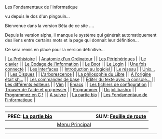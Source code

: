 Les Fondamentaux de l'informatique

vu depuis le dos d'un pingouin...


Bienvenue dans la version Béta de ce site ....

Depuis la version alpha, il manque le système qui générait automatiquement des liens entre certains mots et la page qui donnait leur définition...

Ce sera remis en place pour la version définitive...
 
|  [La Préhistoire](010_prehistoire.md)  |
|  [Anatomie d'un Ordinateur](020_hardware.md)  |
|  [Les Périphériques](030_periph.md)  |
|  [Le clavier](040_clavier.md)  |
|  [Le Codage de l'information](050_coding.md)  |
|  [Le Boot](060_boot.md)  |
|  [Le Login](065_login.md)  |
|  [Une fois connecté](067_connected.md)  |
|  [Les Interfaces](070_interface.md)  |
|  [Introduction au logiciel ](080_software.md)  |
|  [Le réseau](090_network.md)  |
|  [Unix...](100_unix.md)  |
|  [Les Disques](110_disks.md)  |
|  [L'arborescence](120_arborescence.md)  |
|  [La philosophie du Libre](130_libre.md)  |
|  [A l'origine était sh...](140_shell.md)  |
|  [Les commandes de base](150_console.md)  |
|  [Éditer du texte avec la console... ](160_editor.md)  |
|  [Les différents éditeurs](170_shell-tools.md)  |
|  [Vim](190_vim.md)  |
|  [Emacs](200_emacs.md)  |
|  [Les fichiers de configuration](210_config.md)  |
|  [Trouver de l'aide et progresser](220_help.md)  |
|  [Programmer](230_programming.md)  |
|  [Un joli bashrc](240_bashrc.md)  |
|  [Programmez en C !](250_c-langage.md)  |
|  [A suivre](260_archlinux.md)  |
|  [La partie bio](author.md)  |
|  [Les Fondamentaux de l'informatique](index.md)  |
 
-------------------------------------------
| PREC: [La partie bio](author.md) |  | SUIV: [Feuille de route](roadmap.md) |
| -------------  | ----- |  ----------         |
|  | [Menu Principal](index.md) |  |
-------------------------------------------
